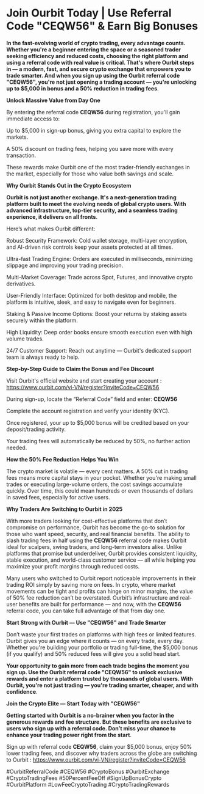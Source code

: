 # Join Ourbit Today | Use Referral Code "CEQW56" & Earn Big Bonuses


**In the fast-evolving world of crypto trading, every advantage counts. Whether you're a beginner entering the space or a seasoned trader seeking efficiency and reduced costs, choosing the right platform and using a referral code with real value is critical. That's where Ourbit steps in — a modern, fast, and secure crypto exchange that empowers you to trade smarter. And when you sign up using the Ourbit referral code "CEQW56", you're not just opening a trading account — you're unlocking up to $5,000 in bonus and a 50% reduction in trading fees**.

**Unlock Massive Value from Day One**

By entering the referral code **CEQW56** during registration, you'll gain immediate access to:

Up to $5,000 in sign-up bonus, giving you extra capital to explore the markets.

A 50% discount on trading fees, helping you save more with every transaction.

These rewards make Ourbit one of the most trader-friendly exchanges in the market, especially for those who value both savings and scale.

**Why Ourbit Stands Out in the Crypto Ecosystem**

**Ourbit is not just another exchange. It's a next-generation trading platform built to meet the evolving needs of global crypto users. With advanced infrastructure, top-tier security, and a seamless trading experience, it delivers on all fronts**.

Here’s what makes Ourbit different:

Robust Security Framework: Cold wallet storage, multi-layer encryption, and AI-driven risk controls keep your assets protected at all times.

Ultra-fast Trading Engine: Orders are executed in milliseconds, minimizing slippage and improving your trading precision.

Multi-Market Coverage: Trade across Spot, Futures, and innovative crypto derivatives.

User-Friendly Interface: Optimized for both desktop and mobile, the platform is intuitive, sleek, and easy to navigate even for beginners.

Staking & Passive Income Options: Boost your returns by staking assets securely within the platform.

High Liquidity: Deep order books ensure smooth execution even with high volume trades.

24/7 Customer Support: Reach out anytime — Ourbit's dedicated support team is always ready to help.

**Step-by-Step Guide to Claim the Bonus and Fee Discount**

Visit Ourbit's official website and start creating your account : https://www.ourbit.com/vi-VN/register?inviteCode=CEQW56

During sign-up, locate the “Referral Code” field and enter: **CEQW56**

Complete the account registration and verify your identity (KYC).

Once registered, your up to $5,000 bonus will be credited based on your deposit/trading activity.

Your trading fees will automatically be reduced by 50%, no further action needed.

**How the 50% Fee Reduction Helps You Win**

The crypto market is volatile — every cent matters. A 50% cut in trading fees means more capital stays in your pocket. Whether you're making small trades or executing large-volume orders, the cost savings accumulate quickly. Over time, this could mean hundreds or even thousands of dollars in saved fees, especially for active users.

**Why Traders Are Switching to Ourbit in 2025**

With more traders looking for cost-effective platforms that don’t compromise on performance, Ourbit has become the go-to solution for those who want speed, security, and real financial benefits. The ability to slash trading fees in half using the **CEQW56** referral code makes Ourbit ideal for scalpers, swing traders, and long-term investors alike. Unlike platforms that promise but underdeliver, Ourbit provides consistent liquidity, stable execution, and world-class customer service — all while helping you maximize your profit margins through reduced costs.

Many users who switched to Ourbit report noticeable improvements in their trading ROI simply by saving more on fees. In crypto, where market movements can be tight and profits can hinge on minor margins, the value of 50% fee reduction can’t be overstated. Ourbit’s infrastructure and real-user benefits are built for performance — and now, with the **CEQW56** referral code, you can take full advantage of that from day one.

**Start Strong with Ourbit — Use "CEQW56" and Trade Smarter**

Don’t waste your first trades on platforms with high fees or limited features. Ourbit gives you an edge where it counts — on every trade, every day. Whether you're building your portfolio or trading full-time, the $5,000 bonus (if you qualify) and 50% reduced fees will give you a solid head start.

**Your opportunity to gain more from each trade begins the moment you sign up. Use the Ourbit referral code "CEQW56" to unlock exclusive rewards and enter a platform trusted by thousands of global users. With Ourbit, you're not just trading — you're trading smarter, cheaper, and with confidence**.

**Join the Crypto Elite — Start Today with "CEQW56"**

**Getting started with Ourbit is a no-brainer when you factor in the generous rewards and fee structure. But these benefits are exclusive to users who sign up with a referral code. Don’t miss your chance to enhance your trading power right from the start**.

Sign up with referral code **CEQW56**, claim your $5,000 bonus, enjoy 50% lower trading fees, and discover why traders across the globe are switching to Ourbit : https://www.ourbit.com/vi-VN/register?inviteCode=CEQW56

#OurbitReferralCode #CEQW56 #CryptoBonus #OurbitExchange #CryptoTradingFees #50PercentFeeOff #SignUpBonusCrypto #OurbitPlatform #LowFeeCryptoTrading #CryptoTradingRewards

